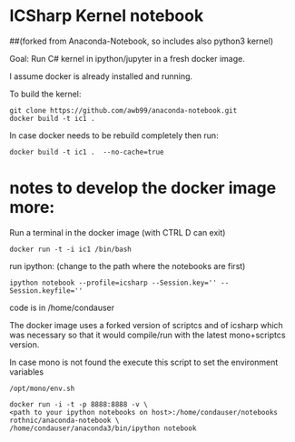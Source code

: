# ICSharp Kernel notebook 
##(forked from Anaconda-Notebook, so includes also python3 kernel)

Goal: Run C# kernel in ipython/jupyter in a fresh docker image.

I assume docker is already installed and running.

To build the kernel:
```
git clone https://github.com/awb99/anaconda-notebook.git
docker build -t ic1 . 
```

In case docker needs to be rebuild completely then run:
```
docker build -t ic1 .  --no-cache=true
```


# notes to develop the docker image more:

Run a terminal in the docker image (with CTRL D can exit)
```
docker run -t -i ic1 /bin/bash        
```

run ipython:  (change to the path where the notebooks are first)
```
ipython notebook --profile=icsharp --Session.key='' --Session.keyfile=''    
```

code is in /home/condauser

The docker image uses a forked version of scriptcs and of icsharp which was necessary so that it would compile/run with the latest mono+scriptcs version.

In case mono is not found the execute this script to set the environment variables
```
/opt/mono/env.sh
```

```
docker run -i -t -p 8888:8888 -v \
<path to your ipython notebooks on host>:/home/condauser/notebooks rothnic/anaconda-notebook \
/home/condauser/anaconda3/bin/ipython notebook
```

